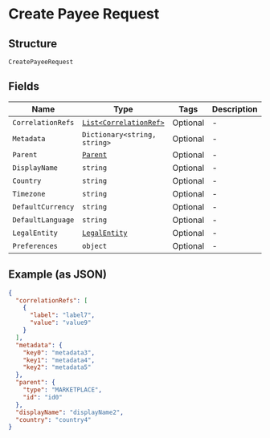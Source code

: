 
# Create Payee Request

## Structure

`CreatePayeeRequest`

## Fields

| Name | Type | Tags | Description |
|  --- | --- | --- | --- |
| `CorrelationRefs` | [`List<CorrelationRef>`](../../doc/models/correlation-ref.md) | Optional | - |
| `Metadata` | `Dictionary<string, string>` | Optional | - |
| `Parent` | [`Parent`](../../doc/models/parent.md) | Optional | - |
| `DisplayName` | `string` | Optional | - |
| `Country` | `string` | Optional | - |
| `Timezone` | `string` | Optional | - |
| `DefaultCurrency` | `string` | Optional | - |
| `DefaultLanguage` | `string` | Optional | - |
| `LegalEntity` | [`LegalEntity`](../../doc/models/legal-entity.md) | Optional | - |
| `Preferences` | `object` | Optional | - |

## Example (as JSON)

```json
{
  "correlationRefs": [
    {
      "label": "label7",
      "value": "value9"
    }
  ],
  "metadata": {
    "key0": "metadata3",
    "key1": "metadata4",
    "key2": "metadata5"
  },
  "parent": {
    "type": "MARKETPLACE",
    "id": "id0"
  },
  "displayName": "displayName2",
  "country": "country4"
}
```


